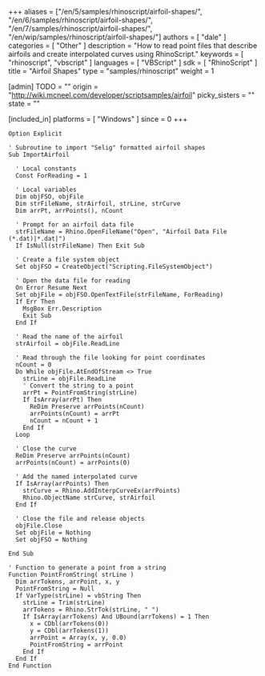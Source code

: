 +++
aliases = ["/en/5/samples/rhinoscript/airfoil-shapes/", "/en/6/samples/rhinoscript/airfoil-shapes/", "/en/7/samples/rhinoscript/airfoil-shapes/", "/en/wip/samples/rhinoscript/airfoil-shapes/"]
authors = [ "dale" ]
categories = [ "Other" ]
description = "How to read point files that describe airfoils and create interpolated curves using RhinoScript."
keywords = [ "rhinoscript", "vbscript" ]
languages = [ "VBScript" ]
sdk = [ "RhinoScript" ]
title = "Airfoil Shapes"
type = "samples/rhinoscript"
weight = 1

[admin]
TODO = ""
origin = "http://wiki.mcneel.com/developer/scriptsamples/airfoil"
picky_sisters = ""
state = ""

[included_in]
platforms = [ "Windows" ]
since = 0
+++

```vbnet
Option Explicit

' Subroutine to import "Selig" formatted airfoil shapes
Sub ImportAirfoil

  ' Local constants
  Const ForReading = 1

  ' Local variables
  Dim objFSO, objFile
  Dim strFileName, strAirfoil, strLine, strCurve
  Dim arrPt, arrPoints(), nCount

  ' Prompt for an airfoil data file
  strFileName = Rhino.OpenFileName("Open", "Airfoil Data File (*.dat)|*.dat|")
  If IsNull(strFileName) Then Exit Sub

  ' Create a file system object
  Set objFSO = CreateObject("Scripting.FileSystemObject")

  ' Open the data file for reading
  On Error Resume Next
  Set objFile = objFSO.OpenTextFile(strFileName, ForReading)
  If Err Then
    MsgBox Err.Description
    Exit Sub
  End If  

  ' Read the name of the airfoil
  strAirfoil = objFile.ReadLine

  ' Read through the file looking for point coordinates
  nCount = 0
  Do While objFile.AtEndOfStream <> True
    strLine = objFile.ReadLine
    ' Convert the string to a point
    arrPt = PointFromString(strLine)
    If IsArray(arrPt) Then
      ReDim Preserve arrPoints(nCount)
      arrPoints(nCount) = arrPt
      nCount = nCount + 1
    End If
  Loop

  ' Close the curve
  ReDim Preserve arrPoints(nCount)
  arrPoints(nCount) = arrPoints(0)

  ' Add the named interpolated curve
  If IsArray(arrPoints) Then
    strCurve = Rhino.AddInterpCurveEx(arrPoints)
    Rhino.ObjectName strCurve, strAirfoil
  End If

  ' Close the file and release objects
  objFile.Close
  Set objFile = Nothing
  Set objFSO = Nothing

End Sub

' Function to generate a point from a string
Function PointFromString( strLine )
  Dim arrTokens, arrPoint, x, y
  PointFromString = Null
  If VarType(strLine) = vbString Then
    strLine = Trim(strLine)
    arrTokens = Rhino.StrTok(strLine, " ")
    If IsArray(arrTokens) And UBound(arrTokens) = 1 Then
      x = CDbl(arrTokens(0))
      y = CDbl(arrTokens(1))
      arrPoint = Array(x, y, 0.0)
      PointFromString = arrPoint
    End If
  End If
End Function
```
